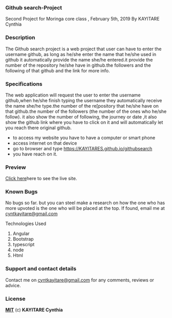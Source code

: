 ### Github search-Project
Second Project for Moringa core class , February 5th, 2019
By KAYITARE Cynthia

### Description
The Github search project is a web project that user can have to enter the username github, as long as he/she enter the name that he/she used in github it automatically provide the name she/he entered.it provide the number of the repository he/she have in github.the followers and the following of that github and the link for more info.

### Specifications
The web application will request the user to enter the username github,when he/she finish typing the username they automatically receive the name she/he type.the number of the re[pository that he/she have on that github.the number of the followers (the number of the ones who he/she follow). it also show the number of following, the journey or date ,it also show the github link where you have to click on it and will automatically let you reach there original github.

* to access my website you have to have a computer or smart phone
* access internet on that device
* go to browser and type https://KAYITARES.github.io/githubsearch
* you have reach on it.

### Preview
 <a href="https://KAYITARES.github.io/githubsearch" rel="nofollow">Click here</a>here to see the live site.

### Known Bugs
No bugs so far. but you can steel make a research on how the one who has more upvoted is the one who will be placed at the top. If found, email me at cyntkayitare@gmail.com

Technologies Used
1. Angular
2. Bootstrap
3. typescript
4. node
5. Html
### Support and contact details
Contact me on cyntkayitare@gmail.com for any comments, reviews or advice.

### License
**[MIT](http://choosealisence.com/licenses/mit)** (c) **KAYITARE Cynthia**



